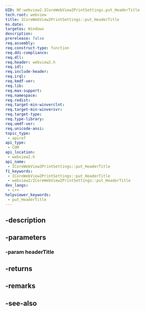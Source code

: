```yaml
---
UID: NF:webview2.ICoreWebView2PrintSettings.put_HeaderTitle
tech.root: webview
title: ICoreWebView2PrintSettings::put_HeaderTitle
ms.date: 
targetos: Windows
description: 
prerelease: false
req.assembly: 
req.construct-type: function
req.ddi-compliance: 
req.dll: 
req.header: webview2.h
req.idl: 
req.include-header: 
req.irql: 
req.kmdf-ver: 
req.lib: 
req.max-support: 
req.namespace: 
req.redist: 
req.target-min-winverclnt: 
req.target-min-winversvr: 
req.target-type: 
req.type-library: 
req.umdf-ver: 
req.unicode-ansi: 
topic_type:
 - apiref
api_type:
 - COM
api_location:
 - webview2.h
api_name:
 - ICoreWebView2PrintSettings::put_HeaderTitle
f1_keywords:
 - ICoreWebView2PrintSettings::put_HeaderTitle
 - webview2/ICoreWebView2PrintSettings::put_HeaderTitle
dev_langs:
 - c++
helpviewer_keywords:
 - put_HeaderTitle
---
```


## -description

## -parameters

### -param headerTitle

## -returns

## -remarks

## -see-also

